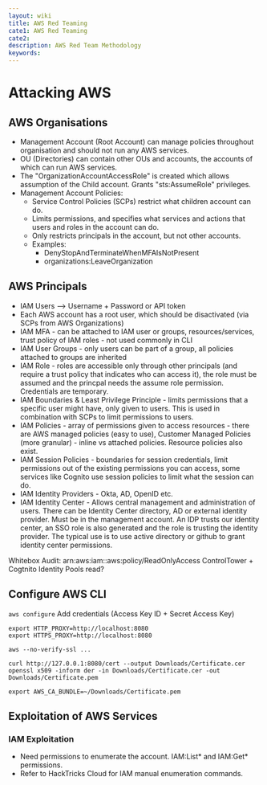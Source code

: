 ```yaml
---
layout: wiki
title: AWS Red Teaming
cate1: AWS Red Teaming
cate2:
description: AWS Red Team Methodology
keywords: 
---
```


# Attacking AWS

## AWS Organisations
  - Management Account (Root Account) can manage policies throughout organisation and should not run any AWS services.
  - OU (Directories) can contain other OUs and accounts, the accounts of which can run AWS services.
  - The "OrganizationAccountAccessRole" is created which allows assumption of the Child account. Grants "sts:AssumeRole" privileges.
  - Management Account Policies:
    - Service Control Policies (SCPs) restrict what children account can do.
    - Limits permissions, and specifies what services and actions that users and roles in the account can do.
    - Only restricts principals in the account, but not other accounts.
    - Examples:
      - DenyStopAndTerminateWhenMFAIsNotPresent
      - organizations:LeaveOrganization

## AWS Principals
  - IAM Users --> Username + Password or API token
  - Each AWS account has a root user, which should be disactivated (via SCPs from AWS Organizations)
  - IAM MFA - can be attached to IAM user or groups, resources/services, trust policy of IAM roles - not used commonly in CLI
  - IAM User Groups - only users can be part of a group, all policies attached to groups are inherited
  - IAM Role - roles are accessible only through other principals (and require a trust policy that indicates who can access it), the role must be assumed and the princpal needs the assume role permission. Credentials are temporary.
  - IAM Boundaries & Least Privilege Principle - limits permissions that a specific user might have, only given to users. This is used in combination with SCPs to limit permissions to users.
  - IAM Policies - array of permissions given to access resources - there are AWS managed policies (easy to use), Customer Managed Policies (more granular) - inline vs attached policies. Resource policies also exist.
  - IAM Session Policies - boundaries for session credentials, limit permissions out of the existing permissions you can access, some services like Cognito use session policies to limit what the session can do.
  - IAM Identity Providers - Okta, AD, OpenID etc.
  - IAM Identity Center - Allows central management and administration of users. There can be Identity Center directory, AD or external identity provider. Must be in the management account. An IDP trusts our identity center, an SSO role is also generated and the role is trusting the identity provider. The typical use is to use active directory or github to grant identity center permissions.

Whitebox Audit: arn:aws:iam::aws:policy/ReadOnlyAccess
ControlTower + Cogtnito Identity Pools read?

## Configure AWS CLI
```aws configure```
Add credentials (Access Key ID + Secret Access Key)

```
export HTTP_PROXY=http://localhost:8080
export HTTPS_PROXY=http://localhost:8080

aws --no-verify-ssl ...

curl http://127.0.0.1:8080/cert --output Downloads/Certificate.cer
openssl x509 -inform der -in Downloads/Certificate.cer -out Downloads/Certificate.pem

export AWS_CA_BUNDLE=~/Downloads/Certificate.pem
```

## Exploitation of AWS Services
### IAM Exploitation
  - Need permissions to enumerate the account. IAM:List* and IAM:Get* permissions.
  - Refer to HackTricks Cloud for IAM manual enumeration commands.
    

